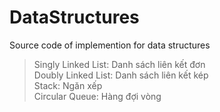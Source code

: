 # DataStructures
Source code of implemention for data structures
>Singly Linked List: Danh sách liên kết đơn\
>Doubly Linked List: Danh sách liên kết kép\
>Stack: Ngăn xếp\
>Circular Queue: Hàng đợi vòng
